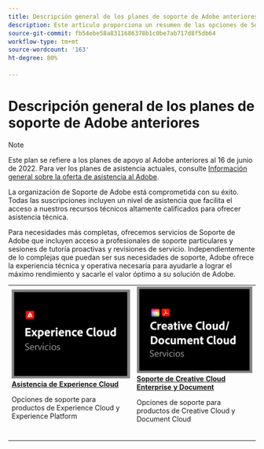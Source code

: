 ```yaml
---
title: Descripción general de los planes de soporte de Adobe anteriores
description: Este artículo proporciona un resumen de las opciones de Soporte al cliente para Adobe Experience Cloud, Adobe Document Cloud y Adobe Creative Cloud.
source-git-commit: fb54ebe58a8311686378b1c0be7ab717d8f5db64
workflow-type: tm+mt
source-wordcount: '163'
ht-degree: 80%

---
```


# Descripción general de los planes de soporte de Adobe anteriores

>[!NOTE]
>
>Este plan se refiere a los planes de apoyo al Adobe anteriores al 16 de junio de 2022. Para ver los planes de asistencia actuales, consulte [Información general sobre la oferta de asistencia al Adobe](overview.md).

La organización de Soporte de Adobe está comprometida con su éxito. Todas las suscripciones incluyen un nivel de asistencia que facilita el acceso a nuestros recursos técnicos altamente calificados para ofrecer asistencia técnica.

Para necesidades más completas, ofrecemos servicios de Soporte de Adobe que incluyen acceso a profesionales de soporte particulares y sesiones de tutoría proactivas y revisiones de servicio. Independientemente de lo complejas que puedan ser sus necesidades de soporte, Adobe ofrece la experiencia técnica y operativa necesaria para ayudarle a lograr el máximo rendimiento y sacarle el valor óptimo a su solución de Adobe.

<table style="table-layout:fixed">
<tr>
  <td>
    <a href="dx-overview.md">
    <img alt="Soporte de DX" src="assets/ECthumbnail.png"/>
    </a>
    <div>
    <a href="dx-overview.md"><strong>Asistencia de Experience Cloud</strong></a>
    </div>
    <p>Opciones de soporte para productos de Experience Cloud y Experience Platform</p>
    <br>
  </td>
  <td>
    <a href="dme-overview.md">
      <img alt="Business" src="assets/CCDCThumbnail.png">
    </a>
    <div>
    <a href="dme-overview.md"><strong>Soporte de Creative Cloud Enterprise y Document</strong></a>
    </div>
    <p>Opciones de soporte para productos de Creative Cloud y Document Cloud</p>
    <br>
  </td>
</tr>
</table>
